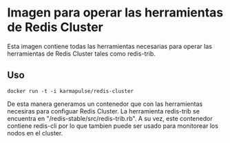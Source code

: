# Imagen para operar las herramientas de Redis Cluster

Esta imagen contiene todas las herramientas necesarias para operar las herramientas de Redis Cluster tales como redis-trib.

## Uso

```
docker run -t -i karmapulse/redis-cluster
```

De esta manera generamos un contenedor que con las herramientas necesiras para configuar Redis Cluster. La herramienta redis-trib se encuentra en "/redis-stable/src/redis-trib.rb". A su vez, este contenedor contiene redis-cli por lo que tambien puede ser usado para monitorear los nodos en el cluster.
